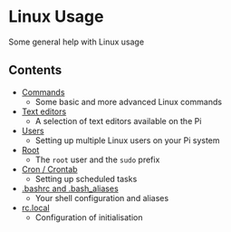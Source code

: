 # Linux Usage

Some general help with Linux usage

## Contents

- [Commands](commands.md)
    - Some basic and more advanced Linux commands
- [Text editors](text-editors.md)
    - A selection of text editors available on the Pi
- [Users](users.md)
    - Setting up multiple Linux users on your Pi system
- [Root](root.md)
    - The `root` user and the `sudo` prefix
- [Cron / Crontab](cron.md)
    - Setting up scheduled tasks
- [.bashrc and .bash_aliases](bashrc.md)
    - Your shell configuration and aliases
- [rc.local](rc-local.md)
    - Configuration of initialisation
